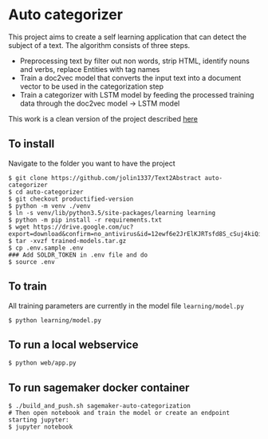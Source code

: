 # Auto categorizer
This project aims to create a self learning application that can detect the subject of a text. The algorithm consists of three steps.

* Preprocessing text by filter out non words, strip HTML, identify nouns and verbs, replace Entities with tag names
* Train a doc2vec model that converts the input text into a document vector to be used in the categorization step
* Train a categorizer with LSTM model by feeding the processed training data through the doc2vec model -> LSTM model

This work is a clean version of the project described [here](https://docs.google.com/document/d/1ZHMNeUQRR3IWkfcevRcvv7by5D71AYpK3F3YRKLVlGE/edit)


## To install
Navigate to the folder you want to have the project
```
$ git clone https://github.com/jolin1337/Text2Abstract auto-categorizer
$ cd auto-categorizer
$ git checkout productified-version
$ python -m venv ./venv
$ ln -s venv/lib/python3.5/site-packages/learning learning
$ python -m pip install -r requirements.txt
$ wget https://drive.google.com/uc?export=download&confirm=no_antivirus&id=12ewf6e2JrElKJRTsfd8S_cSuj4kiQipZ
$ tar -xvzf trained-models.tar.gz
$ cp .env.sample .env
### Add SOLDR_TOKEN in .env file and do
$ source .env
```

## To train
All training parameters are currently in the model file `learning/model.py`
```
$ python learning/model.py
```

## To run a local webservice
```
$ python web/app.py
```

## To run sagemaker docker container
```
$ ./build_and_push.sh sagemaker-auto-categorization
# Then open notebook and train the model or create an endpoint starting jupyter:
$ jupyter notebook
```
